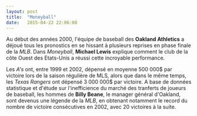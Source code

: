 ```yaml
---
layout: post
title:  "Moneyball"
date:   2015-04-22 22:06:08
---
```


Au début des années 2000, l'équipe de baseball des **Oakland Athletics** a déjoué tous les pronostics en se hissant à plusieurs reprises en phase finale de la *MLB*. Dans *Moneyball*, **Michael Lewis** explique comment le club de la côte Ouest des Etats-Unis a réussi cette incroyable performance.

Les *A's* ont, entre 1999 et 2002, dépensé en moyenne 500 000$ par victoire lors de la saison régulière de MLS, alors que dans le même temps, les *Texas Rangers* ont dépensé 3 000 000$ par victoire. A base de données statistique et d'étude sur l'inefficience du marché des tranferts de joueurs de baseball, les hommes de **Billy Beane**, le manager général d'Oakland, sont devenus une légende de la *MLB*, en obtenant notamment le record du nombre de victoire consécutives en 2002, avec 20 victoires à la suite.

